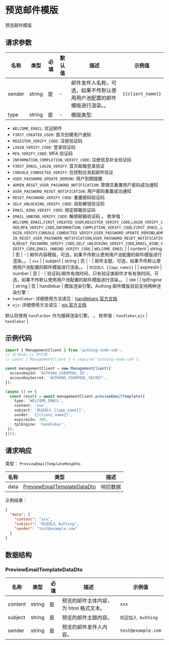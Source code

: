 # 预览邮件模版

<!--
  警告⚠️：
  不要直接修改该文档，
  https://github.com/Authing/authing-docs-factory
  使用该项目进行生成
-->

<LastUpdated />

预览邮件模版

## 请求参数

| 名称 | 类型 | 必填 | 默认值 | 描述 | 示例值 |
| ---- | ---- | ---- | ---- | ---- | ---- |
| sender | string | 是 | - | 邮件发件人名称，可选，如果不传默认使用用户池配置的邮件模版进行渲染。。   | `{{client_name}}` |
| type | string | 是 | - | 模版类型:
- `WELCOME_EMAIL`: 欢迎邮件
- `FIRST_CREATED_USER`: 首次创建用户通知
- `REGISTER_VERIFY_CODE`: 注册验证码
- `LOGIN_VERIFY_CODE`: 登录验证码
- `MFA_VERIFY_CODE`: MFA 验证码
- `INFORMATION_COMPLETION_VERIFY_CODE`: 注册信息补全验证码
- `FIRST_EMAIL_LOGIN_VERIFY`: 首次邮箱登录验证
- `CONSOLE_CONDUCTED_VERIFY`: 在控制台发起邮件验证
- `USER_PASSWORD_UPDATE_REMIND`: 用户到期提醒
- `ADMIN_RESET_USER_PASSWORD_NOTIFICATION`: 管理员重置用户密码成功通知
- `USER_PASSWORD_RESET_NOTIFICATION`: 用户密码重置成功通知
- `RESET_PASSWORD_VERIFY_CODE`: 重置密码验证码
- `SELF_UNLOCKING_VERIFY_CODE`: 自助解锁验证码
- `EMAIL_BIND_VERIFY_CODE`: 绑定邮箱验证码
- `EMAIL_UNBIND_VERIFY_CODE`: 解绑邮箱验证码
    。  枚举值：`WELCOME_EMAIL`,`FIRST_CREATED_USER`,`REGISTER_VERIFY_CODE`,`LOGIN_VERIFY_CODE`,`MFA_VERIFY_CODE`,`INFORMATION_COMPLETION_VERIFY_CODE`,`FIRST_EMAIL_LOGIN_VERIFY`,`CONSOLE_CONDUCTED_VERIFY`,`USER_PASSWORD_UPDATE_REMIND`,`ADMIN_RESET_USER_PASSWORD_NOTIFICATION`,`USER_PASSWORD_RESET_NOTIFICATION`,`RESET_PASSWORD_VERIFY_CODE`,`SELF_UNLOCKING_VERIFY_CODE`,`EMAIL_BIND_VERIFY_CODE`,`EMAIL_UNBIND_VERIFY_CODE` | `WELCOME_EMAIL` |
| content | string | 否 | - | 邮件内容模版，可选，如果不传默认使用用户池配置的邮件模版进行渲染。。   | `xxx` |
| subject | string | 否 | - | 邮件主题，可选，如果不传默认使用用户池配置的邮件模版进行渲染。。   | `欢迎加入 {{app_name}}` |
| expiresIn | number | 否 | - | 验证码/邮件有效时间，只有验证类邮件才有有效时间。可选，如果不传默认使用用户池配置的邮件模版进行渲染。。   | `300` |
| tplEngine | string | 否 | handlebar | 模版渲染引擎。Authing 邮件模版目前支持两种渲染引擎：
- `handlebar`: 详细使用方法请见：[handlebars 官方文档](https://handlebarsjs.com/)
- `ejs`: 详细使用方法请见：[ejs 官方文档](https://ejs.co/)

默认将使用 `handlerbar` 作为膜拜渲染引擎。
    。  枚举值：`handlebar`,`ejs` | `handlebar` |


## 示例代码

```ts
import { ManagementClient } from 'authing-node-sdk';
// 在 Node.js 中引用：
// const { ManagementClient } = require('authing-node-sdk');

const managementClient = new ManagementClient({
  accessKeyId: 'AUTHING_USERPOOL_ID',
  accessKeySecret: 'AUTHING_USERPOOL_SECRET',
});

(async () => {
  const result = await managementClient.previewEmailTemplate({
    type: 'WELCOME_EMAIL',
    content: 'xxx',
    subject: '欢迎加入 {{app_name}}',
    sender: '{{client_name}}',
    expiresIn: 300,
    tplEngine: 'handlebar',
 });
})();
```



## 请求响应

类型： `PreviewEmailTemplateRespDto`

| 名称 | 类型 | 描述 |
| ---- | ---- | ---- |
| data | <a href="#PreviewEmailTemplateDataDto">PreviewEmailTemplateDataDto</a> | 响应数据 |



示例结果：

```json
{
  "data": {
    "content": "xxx",
    "subject": "欢迎加入 Authing",
    "sender": "test@example.com"
  }
}
```

## 数据结构


### <a id="PreviewEmailTemplateDataDto"></a> PreviewEmailTemplateDataDto

| 名称 | 类型 | 必填 | 描述 | 示例值 |
| ---- |  ---- | ---- | ---- | ---- |
| content | string | 是 | 预览的邮件主体内容，为 html 格式文本。  |  `xxx` |
| subject | string | 是 | 预览的邮件主题内容。  |  `欢迎加入 Authing` |
| sender | string | 是 | 预览的邮件发件人内容。  |  `test@example.com` |



